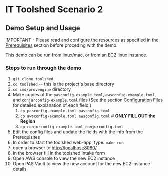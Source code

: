 # IT Toolshed Scenario 2

<!--
Author:   David Hisel <david.hisel@cyberark.com>
Updated:  <2023-08-03 13:12:01 david.hisel>
-->

## Demo Setup and Usage

IMPORTANT - Please read and configure the resources as specified in the [Prerequisites](README.md#prerequisites) section before proceding with the demo.

This demo can be run from linux/mac, or from an EC2 linux instance.

### Steps to run through the demo

1. `git clone toolshed`
2. `cd toolshed` -- this is the project's base directory
3. `cd cmd/provengine` directory
4. Make copies of the `pasconfig-example.toml`, `awsconfig-example.toml`, and `conjurconfig-example.toml` files (See the section [Configuration Files](README.md#configuration-files) for detailed explanation of each field.)
   1. `cp pasconfig-example.toml pasconfig.toml`
   2. `cp awsconfig-example.toml awsconfig.toml` # **ONLY FILL OUT the Region**
   3. `cp conjurconfig-example.toml conjurconfig.toml`
5. Edit the config files and update the fields with the info from the Prerequisites
6. In order to start the toolshed web-app, type: `make run`
7. open a browser to <http://localhost:8080/>
8. In the browser fill in the toolshed intake form
9. Open AWS console to view the new EC2 instance
10. Open PAS Vault to view the new account for the new EC2 instance details
